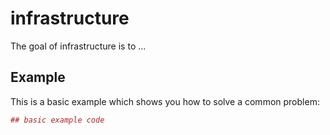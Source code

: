 # infrastructure

The goal of infrastructure is to ...

## Example

This is a basic example which shows you how to solve a common problem:


``` r
## basic example code
```
